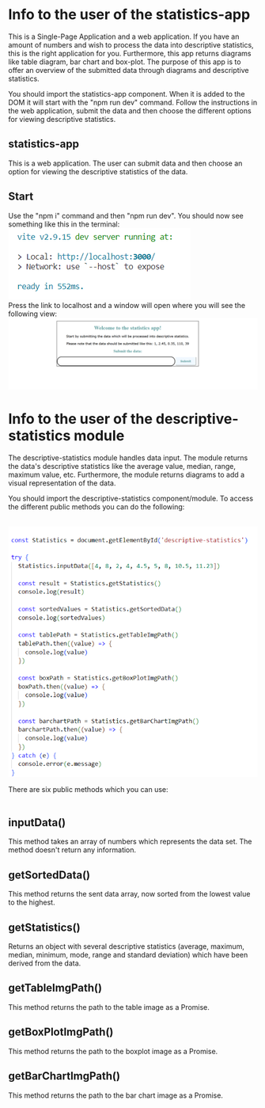 # Info to the user of the statistics-app

This is a Single-Page Application and a web application. If you have an amount of numbers and wish to process the data into descriptive statistics, this is the right application for you. Furthermore, this app returns diagrams like table diagram, bar chart and box-plot. The purpose of this app is to offer an overview of the submitted data through diagrams and descriptive statistics.

You should import the statistics-app component. When it is added to the DOM it will start with the "npm run dev" command. Follow the instructions in the web application, submit the data and then choose the different options for viewing descriptive statistics.

## statistics-app

This is a web application. The user can submit data and then choose an option for viewing the descriptive statistics of the data. 

## Start

Use the "npm i" command and then "npm run dev". 
You should now see something like this in the terminal: <br> ![start](./src/images/start.PNG)
<br>Press the link to localhost and a window will open where you will see the following view: ![startView](./src/images/startView.PNG)





# Info to the user of the descriptive-statistics module

The descriptive-statistics module handles data input. The module returns the data's descriptive statistics like the average value, median, range, maximum value, etc. Furthermore, the module returns diagrams to add a visual representation of the data.

You should import the descriptive-statistics component/module. 
To access the different public methods you can do the following: <br><br>

![module](./src/images/module.PNG)

There are six public methods which you can use: <br><br>

## inputData()

This method takes an array of numbers which represents the data set. The method doesn't return any information. 

## getSortedData()

This method returns the sent data array, now sorted from the lowest value to the highest.

## getStatistics()

Returns an object with several descriptive statistics (average, maximum, median, minimum,
mode, range and standard deviation) which have been derived from the data.

## getTableImgPath()

This method returns the path to the table image as a Promise.

## getBoxPlotImgPath()

This method returns the path to the boxplot image as a Promise.

## getBarChartImgPath()

This method returns the path to the bar chart image as a Promise.



